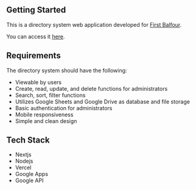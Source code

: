 ## Getting Started

This is a directory system web application developed for [First Balfour](https://firstbalfour.com/).

You can access it [here](https://first-balfour-directory.vercel.app/).

## Requirements

The directory system should have the following:

- Viewable by users
- Create, read, update, and delete functions for administrators
- Search, sort, filter functions
- Utilizes Google Sheets and Google Drive as database and file storage
- Basic authentication for administrators
- Mobile responsiveness
- Simple and clean design

## Tech Stack

- Nextjs
- Nodejs
- Vercel
- Google Apps
- Google API

